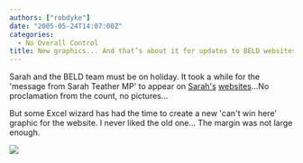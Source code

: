```yaml
---
authors: ["robdyke"]
date: "2005-05-24T14:07:00Z"
categories:
  - No Overall Control
title: New graphics... And that’s about it for updates to BELD websites...
---
```

Sarah and the BELD team must be on holiday. It took a while for the 'message from Sarah Teather MP' to appear on [Sarah's](http://www.sarahteather.org.uk/) [websites](http://brentlibdems.org.uk/)...No proclamation from the count, no pictures...

But some Excel wizard has had the time to create a new 'can't win here' graphic for the website. I never liked the old one... The margin was not large enough.

![](http://www.brentlibdems.org.uk/images/sites/217.160.173.25-3e678870b1c3f9.89263653/static/24.jpeg)